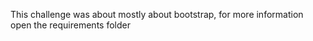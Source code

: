 This challenge was about mostly about bootstrap, for more information open the requirements folder

